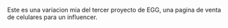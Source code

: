Este es una variacion mia del tercer proyecto de EGG, una pagina de venta de celulares para un influencer.
